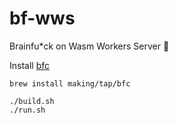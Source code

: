 # bf-wws
Brainfu*ck on Wasm Workers Server 🤯

Install [bfc](https://github.com/making/bfc)

```
brew install making/tap/bfc
```

```
./build.sh
./run.sh
```
